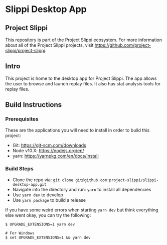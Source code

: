 # Slippi Desktop App
## Project Slippi
This repository is part of the Project Slippi ecosystem. For more information about all of the Project Slippi projects, visit https://github.com/project-slippi/project-slippi.

## Intro
This project is home to the desktop app for Project Slippi. The app allows the user to browse and launch replay files. It also has stat analysis tools for replay files.

## Build Instructions
### Prerequisites
These are the applications you will need to install in order to build this project:
- Git: https://git-scm.com/downloads
- Node v10.X: https://nodejs.org/en/
- yarn: https://yarnpkg.com/en/docs/install

### Build Steps
- Clone the repo via: `git clone git@github.com:project-slippi/slippi-desktop-app.git`
- Navigate into the directory and run: `yarn` to install all dependencies
- Use `yarn dev` to develop
- Use `yarn package` to build a release

If you have some weird errors when starting `yarn dev` but think everything else went okay, you can try the following:
```
$ UPGRADE_EXTENSIONS=1 yarn dev

# For Windows
$ set UPGRADE_EXTENSIONS=1 && yarn dev
```
